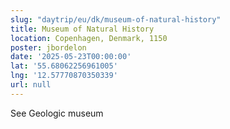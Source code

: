 ```yaml
---
slug: "daytrip/eu/dk/museum-of-natural-history"
title: Museum of Natural History
location: Copenhagen, Denmark, 1150
poster: jbordelon
date: '2025-05-23T00:00:00'
lat: '55.68062256961005'
lng: '12.57770870350339'
url: null
---
```


See Geologic museum
